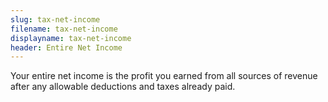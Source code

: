 ```yaml
---
slug: tax-net-income
filename: tax-net-income
displayname: tax-net-income
header: Entire Net Income
---
```


Your entire net income is the profit you earned from all sources of revenue after any allowable deductions and taxes already paid.
